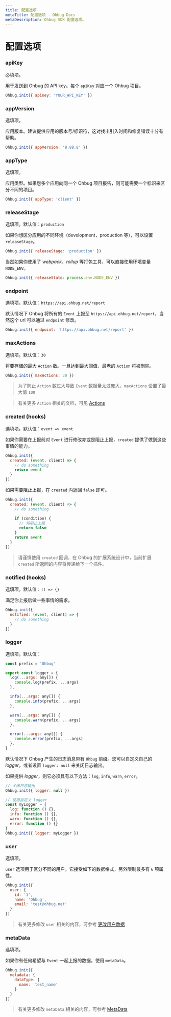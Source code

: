 ```yaml
---
title: 配置选项
metaTitle: 配置选项 - Ohbug Docs
metaDescription: Ohbug SDK 配置选项。
---
```


# 配置选项

### apiKey

必填项。

用于发送到 Ohbug 的 API key。每个 `apiKey` 对应一个 Ohbug 项目。

```javascript
Ohbug.init({ apiKey: 'YOUR_API_KEY' })
```

### appVersion

选填项。

应用版本。建议提供应用的版本号/标识符，这对找出引入时间和修复错误十分有帮助。

```javascript
Ohbug.init({ appVersion: '8.88.8' })
```

### appType

选填项。

应用类型。如果您多个应用向同一个 Ohbug 项目报告，则可能需要一个标识来区分不同的项目。

```javascript
Ohbug.init({ appType: 'client' })
```

### releaseStage

选填项。默认值：`production`

如果你想区分应用的不同环境（development，production 等），可以设置 `releaseStage`。

```javascript
Ohbug.init({ releaseStage: 'production' })
```

当然如果你使用了 *webpack*、*rollup* 等打包工具，可以直接使用环境变量 `NODE_ENV`。

```javascript
Ohbug.init({ releaseState: process.env.NODE_ENV })
```

### endpoint

选填项。默认值：`https://api.ohbug.net/report`

默认情况下 Ohbug 将所有的 `Event` 上报至 `https://api.ohbug.net/report`，当然这个 url 可以通过 `endpoint` 修改。

```javascript
Ohbug.init({ endpoint: 'https://api.ohbug.net/report' })
```

### maxActions

选填项。默认值：`30`

将要存储的最大 `Action` 数。一旦达到最大阈值，最老的 `Action` 将被删除。

```javascript
Ohbug.init({ maxActions: 30 })
```

> 为了防止 `Action` 数过大导致 `Event` 数据量太过庞大，`maxActions` 设置了最大值 `100`

> 有关更多 `Action` 相关的文档，可见 [Actions](./Actions)

### created (hooks)

选填项。默认值：`event => event`

如果你需要在上报前对 `Event` 进行修改亦或是阻止上报，`created` 提供了做到这些事情的能力。

```javascript
Ohbug.init({
  created: (event, client) => {
    // do something
    return event
  }
})
```

如果需要阻止上报，在 `created` 内返回 `false` 即可。

```javascript
Ohbug.init({
  created: (event, client) => {
    // do something

    if (condition) {
      // 将阻止上报
      return false
    }
    return event
  }
})
```

> 请谨慎使用 `created` 回调，在 Ohbug 的扩展系统设计中，当前扩展 `created` 所返回的内容将传递给下一个插件。

### notified (hooks)

选填项。默认值：`() => {}`

满足你上报后做一些事情的需求。

```javascript
Ohbug.init({
  notified: (event, client) => {
    // do something
  }
})
```

### logger

选填项。默认值：

```javascript
const prefix = 'Ohbug'

export const logger = {
  log(...args: any[]) {
    console.log(prefix, ...args)
  },

  info(...args: any[]) {
    console.info(prefix, ...args)
  },

  warn(...args: any[]) {
    console.warn(prefix, ...args)
  },

  error(...args: any[]) {
    console.error(prefix, ...args)
  },
}
```

默认情况下 Ohbug 产生的日志消息带有 `Ohbug` 前缀。您可以自定义自己的 *logger*，或者设置 `logger: null` 来关闭日志输出。

如果提供 *logger*，则它必须具有以下方法：`log`, `info`, `warn`, `error`。

```javascript
// 关闭日志输出
Ohbug.init({ logger: null })

// 使用自定义 logger
const myLogger = {
  log: function () {},
  info: function () {},
  warn: function () {},
  error: function () {}
}
Ohbug.init({ logger: myLogger })
```

### user

选填项。

`user` 选项用于区分不同的用户。它接受如下的数据格式，另外限制最多有 `6` 项属性。

```javascript
Ohbug.init({
  user: {
    id: '1',
    name: 'Ohbug',
    email: 'test@ohbug.net'
  }
})
```

> 有关更多修改 `user` 相关的内容，可参考 [更改用户数据](./User#更改用户数据)

### metaData

选填项。

如果你有任何希望与 `Event` 一起上报的数据，使用 `metaData`。

```javascript
Ohbug.init({
  metadata: {
    dataType: {
      name: 'test_name'
    }
  }
})
```

> 有关更多修改 `metaData` 相关的内容，可参考 [MetaData](./MetaData)
